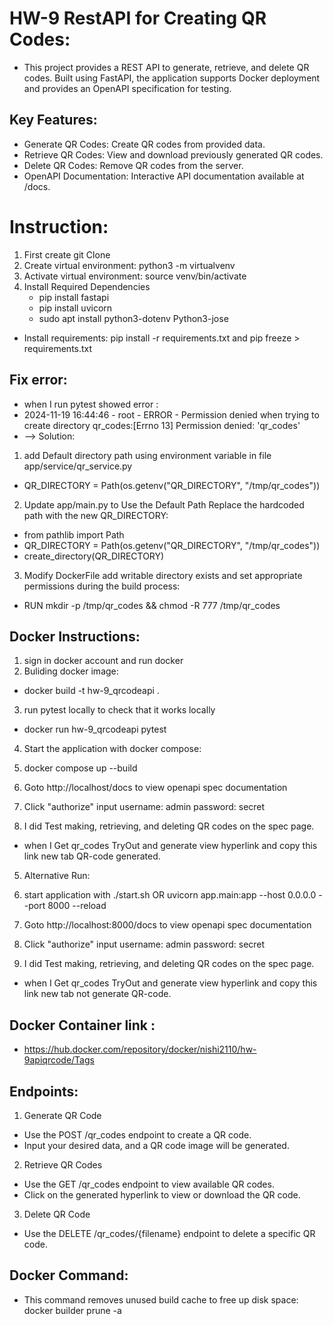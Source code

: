 # HW-9 RestAPI for Creating QR Codes:
- This project provides a REST API to generate, retrieve, and delete QR codes. Built using FastAPI, the application supports Docker deployment and provides an OpenAPI specification for testing.

 ## Key Features:
- Generate QR Codes: Create QR codes from provided data.
- Retrieve QR Codes: View and download previously generated QR codes.
- Delete QR Codes: Remove QR codes from the server.
- OpenAPI Documentation: Interactive API documentation available at /docs.

# Instruction:
1. First create git Clone
2. Create virtual environment:  python3 -m virtualvenv
3. Activate virtual environment: source venv/bin/activate
4. Install Required Dependencies
   - pip install fastapi 
   - pip install uvicorn
   - sudo apt install python3-dotenv Python3-jose
- Install requirements: pip install -r requirements.txt and pip freeze > requirements.txt

## Fix error:
  - when I run pytest showed error :
  - 2024-11-19 16:44:46 - root - ERROR - Permission denied when trying to create directory qr_codes:[Errno 13] Permission denied: 'qr_codes'
  - --> Solution:
  1. add Default directory path using environment variable in file app/service/qr_service.py
   - QR_DIRECTORY = Path(os.getenv("QR_DIRECTORY", "/tmp/qr_codes"))

  2. Update app/main.py to Use the Default Path Replace the hardcoded path with the new QR_DIRECTORY:
   - from pathlib import Path
   - QR_DIRECTORY = Path(os.getenv("QR_DIRECTORY", "/tmp/qr_codes"))
   - create_directory(QR_DIRECTORY) 
  3. Modify DockerFile add  writable directory exists and set appropriate permissions during the build process: 
   - RUN mkdir -p /tmp/qr_codes && chmod -R 777 /tmp/qr_codes

## Docker Instructions:
1. sign in docker account and run docker
2.  Buliding docker image:
 - docker build -t hw-9_qrcodeapi . 
3. run pytest locally to check that it works locally
 - docker run hw-9_qrcodeapi pytest

4. Start the application with docker compose:

 1. docker compose up --build
 2. Goto http://localhost/docs to view openapi spec documentation
 3. Click "authorize" input username: admin password: secret
 4. I did Test making,  retrieving, and deleting QR codes on the spec page. 
  -  when I Get qr_codes TryOut and generate view hyperlink and copy this link new tab  QR-code generated.

5. Alternative Run:

 1. start application with ./start.sh OR uvicorn app.main:app --host 0.0.0.0 --port 8000 --reload
 2. Goto http://localhost:8000/docs to view openapi spec documentation
 3. Click "authorize" input username: admin password: secret
 4. I did Test making,  retrieving, and deleting QR codes on the spec page. 
 - when I Get qr_codes TryOut and generate view hyperlink and copy this link new tab not generate QR-code.
 
## Docker Container link :
-  https://hub.docker.com/repository/docker/nishi2110/hw-9apiqrcode/Tags 

## Endpoints:
1. Generate QR Code
- Use the POST /qr_codes endpoint to create a QR code.
- Input your desired data, and a QR code image will be generated.

2. Retrieve QR Codes
- Use the GET /qr_codes endpoint to view available QR codes.
- Click on the generated hyperlink to view or download the QR code.

3. Delete QR Code
- Use the DELETE /qr_codes/{filename} endpoint to delete a specific QR code.

## Docker Command:
- This command removes unused build cache to free up disk space: docker builder prune -a
